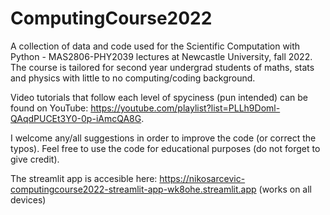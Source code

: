 # ComputingCourse2022

A collection of data and code used for the Scientific Computation with Python - MAS2806-PHY2039 lectures at Newcastle University, fall 2022.
The course is tailored for second year undergrad students of maths, stats and physics with little to no computing/coding background.

Video tutorials that follow each level of spyciness (pun intended) can be found on YouTube: https://youtube.com/playlist?list=PLLh9Doml-QAqdPUCEt3Y0-0p-iAmcQA8G. 

I welcome any/all suggestions in order to improve the code (or correct the typos).
Feel free to use the code for educational purposes (do not forget to give credit).

The streamlit app is accesible here: https://nikosarcevic-computingcourse2022-streamlit-app-wk8ohe.streamlit.app
(works on all devices)
